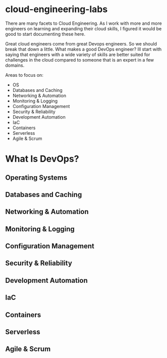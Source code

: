 # cloud-engineering-labs

There are many facets to Cloud Engineering. As I work with more and more engineers on learning and expanding their cloud skills, I figured it would be good to start documenting these here.

Great cloud engineers come from great Devops engineers. So we should break that down a little. What makes a good DevOps engineer? Ill start with saying that engineers with a wide variety of skills are better suited for challenges in the cloud compared to someone that is an expert in a few domains.

Areas to focus on:
- OS
- Databases and Caching
- Networking & Automation
- Monitoring & Logging
- Configuration Management
- Security & Reliability
- Development Automation
- IaC
- Containers
- Serverless
- Agile & Scrum

# What Is DevOps?

## Operating Systems



## Databases and Caching



## Networking & Automation



## Monitoring & Logging



## Configuration Management



## Security & Reliability



## Development Automation



## IaC



## Containers



## Serverless



## Agile & Scrum